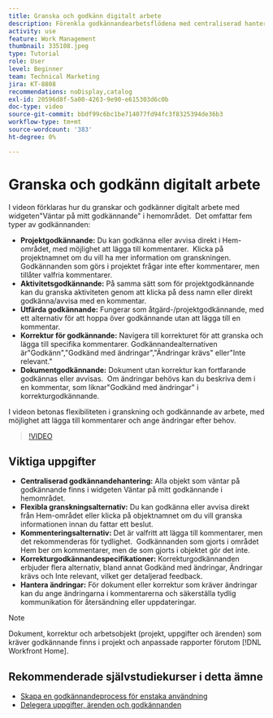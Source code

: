 ```yaml
---
title: Granska och godkänn digitalt arbete
description: Förenkla godkännandearbetsflödena med centraliserad hantering i widgeten Väntar på mitt godkännande, flexibla granskningsalternativ, detaljerade alternativ för godkännande av korrektur och tydliga kommentarer för effektiv kommunikation och uppdateringar.
activity: use
feature: Work Management
thumbnail: 335108.jpeg
type: Tutorial
role: User
level: Beginner
team: Technical Marketing
jira: KT-8808
recommendations: noDisplay,catalog
exl-id: 20596d8f-5a00-4263-9e90-e615303d6c0b
doc-type: video
source-git-commit: bbdf99c6bc1be714077fd94fc3f8325394de36b3
workflow-type: tm+mt
source-wordcount: '383'
ht-degree: 0%

---
```


# Granska och godkänn digitalt arbete

I videon förklaras hur du granskar och godkänner digitalt arbete med widgeten&quot;Väntar på mitt godkännande&quot; i hemområdet. &#x200B; Det omfattar fem typer av godkännanden:

* **Projektgodkännande:** Du kan godkänna eller avvisa direkt i Hem-området, med möjlighet att lägga till kommentarer. &#x200B; Klicka på projektnamnet om du vill ha mer information om granskningen. &#x200B; Godkännanden som görs i projektet frågar inte efter kommentarer, men tillåter valfria kommentarer.
* **Aktivitetsgodkännande:** På samma sätt som för projektgodkännande kan du granska aktiviteten genom att klicka på dess namn eller direkt godkänna/avvisa med en kommentar.
* **Utfärda godkännande:** Fungerar som åtgärd-/projektgodkännande, med ett alternativ för att hoppa över godkännande utan att lägga till en kommentar.
* **Korrektur för godkännande:** Navigera till korrekturet för att granska och lägga till specifika kommentarer. &#x200B; Godkännandealternativen är&quot;Godkänn&quot;,&quot;Godkänd med ändringar&quot;,&quot;Ändringar krävs&quot; eller&quot;Inte relevant.&quot;
* **Dokumentgodkännande:** Dokument utan korrektur kan fortfarande godkännas eller avvisas. &#x200B; Om ändringar behövs kan du beskriva dem i en kommentar, som liknar&quot;Godkänd med ändringar&quot; i korrekturgodkännande.

I videon betonas flexibiliteten i granskning och godkännande av arbete, med möjlighet att lägga till kommentarer och ange ändringar efter behov. &#x200B;

>[!VIDEO](https://video.tv.adobe.com/v/335108/?quality=12&learn=on&enablevpops=1)

## Viktiga uppgifter

* **Centraliserad godkännandehantering:** Alla objekt som väntar på godkännande finns i widgeten Väntar på mitt godkännande i hemområdet. &#x200B;
* **Flexibla granskningsalternativ:** Du kan godkänna eller avvisa direkt från Hem-området eller klicka på objektnamnet om du vill granska informationen innan du fattar ett beslut. &#x200B;
* **Kommenteringsalternativ:** Det är valfritt att lägga till kommentarer, men det rekommenderas för tydlighet. &#x200B; Godkännanden som gjorts i området Hem ber om kommentarer, men de som gjorts i objektet gör det inte. &#x200B;
* **Korrekturgodkännandespecifikationer:** Korrekturgodkännanden erbjuder flera alternativ, bland annat Godkänd med ändringar, Ändringar krävs och Inte relevant, vilket ger detaljerad feedback. &#x200B;
* **Hantera ändringar:** För dokument eller korrektur som kräver ändringar kan du ange ändringarna i kommentarerna och säkerställa tydlig kommunikation för återsändning eller uppdateringar. &#x200B;


>[!NOTE]
>
>Dokument, korrektur och arbetsobjekt (projekt, uppgifter och ärenden) som kräver godkännande finns i projekt och anpassade rapporter förutom [!DNL Workfront Home].

## Rekommenderade självstudiekurser i detta ämne

* [Skapa en godkännandeprocess för enstaka användning](/help/manage-work/approval-processes-and-milestone-paths/create-a-single-use-approval-process.md)
* [Delegera uppgifter, ärenden och godkännanden](/help/manage-work/approval-processes-and-milestone-paths/delegate-approvals.md)


<!--
learn more URLS
Approving work
Home area for Reviewers
Guides
Home overview for Reviewers
Issue page overview
-->
